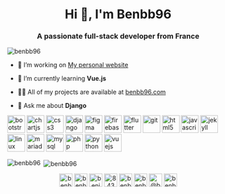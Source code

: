<!--
**Benbb96/benbb96** is a ✨ _special_ ✨ repository because its `README.md` (this file) appears on your GitHub profile.

Here are some ideas to get you started:

- 🔭 I’m currently working on ...
- 🌱 I’m currently learning ...
- 👯 I’m looking to collaborate on ...
- 🤔 I’m looking for help with ...
- 💬 Ask me about ...
- 📫 How to reach me: ...
- 😄 Pronouns: ...
- ⚡ Fun fact: ...
-->

<h1 align="center">Hi 👋, I'm Benbb96</h1>
<h3 align="center">A passionate full-stack developer from France</h3>

<p align="left"> <img src="https://komarev.com/ghpvc/?username=benbb96" alt="benbb96" /> </p>

- 🔭 I’m working on [My personal website](https://github.com/Benbb96/benbb96-website)

- 🌱 I’m currently learning **Vue.js**

- 👨‍💻 All of my projects are available at [benbb96.com](https://www.benbb96.com)

- 💬 Ask me about **Django**

<p align="left"><img src="https://camo.githubusercontent.com/a664defdd5c2ec93a3fbfb51e0f2aaafa5dc57bf1e13aa47456ced037b3cebe8/68747470733a2f2f676574626f6f7473747261702e636f6d2f646f63732f352e302f6173736574732f6272616e642f626f6f7473747261702d6c6f676f2d736861646f772e706e67" alt="bootstrap" width="40" height="40"/> <img src="https://www.chartjs.org/media/logo-title.svg" alt="chartjs" width="40" height="40"/> <img src="https://devicons.github.io/devicon/devicon.git/icons/css3/css3-original-wordmark.svg" alt="css3" width="40" height="40"/> <img src="https://devicons.github.io/devicon/devicon.git/icons/django/django-original.svg" alt="django" width="40" height="40"/> <img src="https://www.vectorlogo.zone/logos/figma/figma-icon.svg" alt="figma" width="40" height="40"/> <img src="https://www.vectorlogo.zone/logos/firebase/firebase-icon.svg" alt="firebase" width="40" height="40"/> <img src="https://www.vectorlogo.zone/logos/flutterio/flutterio-icon.svg" alt="flutter" width="40" height="40"/> <img src="https://www.vectorlogo.zone/logos/git-scm/git-scm-icon.svg" alt="git" width="40" height="40"/> <img src="https://devicons.github.io/devicon/devicon.git/icons/html5/html5-original-wordmark.svg" alt="html5" width="40" height="40"/> <img src="https://devicons.github.io/devicon/devicon.git/icons/javascript/javascript-original.svg" alt="javascript" width="40" height="40"/> <img src="https://www.vectorlogo.zone/logos/jekyllrb/jekyllrb-icon.svg" alt="jekyll" width="40" height="40"/> <img src="https://devicons.github.io/devicon/devicon.git/icons/linux/linux-original.svg" alt="linux" width="40" height="40"/> <img src="https://www.vectorlogo.zone/logos/mariadb/mariadb-icon.svg" alt="mariadb" width="40" height="40"/> <img src="https://devicons.github.io/devicon/devicon.git/icons/mysql/mysql-original-wordmark.svg" alt="mysql" width="40" height="40"/> <img src="https://devicons.github.io/devicon/devicon.git/icons/php/php-original.svg" alt="php" width="40" height="40"/> <img src="https://devicons.github.io/devicon/devicon.git/icons/python/python-original.svg" alt="python" width="40" height="40"/> <img src="https://devicons.github.io/devicon/devicon.git/icons/vuejs/vuejs-original-wordmark.svg" alt="vuejs" width="40" height="40"/></p><p><img align="left" src="https://github-readme-stats.vercel.app/api/top-langs/?username=benbb96&layout=compact&hide=html" alt="benbb96" /></p>

<p>&nbsp;<img align="center" src="https://github-readme-stats.vercel.app/api?username=benbb96&show_icons=true" alt="benbb96" /></p>

<p align="center">
<a href="https://dev.to/benbb96" target="blank"><img align="center" src="https://cdn.jsdelivr.net/npm/simple-icons@3.0.1/icons/dev-dot-to.svg" alt="benbb96" height="30" width="30" /></a>
<a href="https://twitter.com/benbb96" target="blank"><img align="center" src="https://cdn.jsdelivr.net/npm/simple-icons@3.0.1/icons/twitter.svg" alt="benbb96" height="30" width="30" /></a>
<a href="https://linkedin.com/in/benjamin-bernard-bouissières-9b1810a7" target="blank"><img align="center" src="https://cdn.jsdelivr.net/npm/simple-icons@3.0.1/icons/linkedin.svg" alt="benjamin-bernard-bouissières-9b1810a7" height="30" width="30" /></a>
<a href="https://stackoverflow.com/users/8439435" target="blank"><img align="center" src="https://cdn.jsdelivr.net/npm/simple-icons@3.0.1/icons/stackoverflow.svg" alt="8439435" height="30" width="30" /></a>
<a href="https://fb.com/benbb96" target="blank"><img align="center" src="https://cdn.jsdelivr.net/npm/simple-icons@3.0.1/icons/facebook.svg" alt="benbb96" height="30" width="30" /></a>
<a href="https://instagram.com/benbb96" target="blank"><img align="center" src="https://cdn.jsdelivr.net/npm/simple-icons@3.0.1/icons/instagram.svg" alt="benbb96" height="30" width="30" /></a>
<a href="https://medium.com/@benbb96" target="blank"><img align="center" src="https://cdn.jsdelivr.net/npm/simple-icons@3.0.1/icons/medium.svg" alt="@benbb96" height="30" width="30" /></a>
<a href="https://www.youtube.com/c/benbb96" target="blank"><img align="center" src="https://cdn.jsdelivr.net/npm/simple-icons@3.0.1/icons/youtube.svg" alt="benbb96" height="30" width="30" /></a>
</p>
